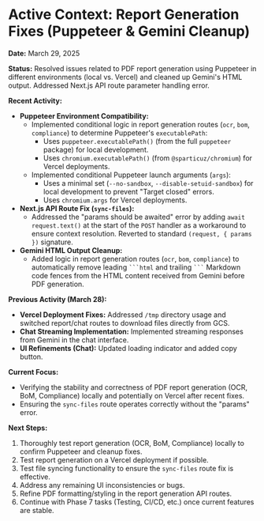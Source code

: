 # Active Context: Report Generation Fixes (Puppeteer & Gemini Cleanup)

**Date:** March 29, 2025

**Status:** Resolved issues related to PDF report generation using Puppeteer in different environments (local vs. Vercel) and cleaned up Gemini's HTML output. Addressed Next.js API route parameter handling error.

**Recent Activity:**
- **Puppeteer Environment Compatibility:**
    - Implemented conditional logic in report generation routes (`ocr`, `bom`, `compliance`) to determine Puppeteer's `executablePath`:
        - Uses `puppeteer.executablePath()` (from the full `puppeteer` package) for local development.
        - Uses `chromium.executablePath()` (from `@sparticuz/chromium`) for Vercel deployments.
    - Implemented conditional Puppeteer launch arguments (`args`):
        - Uses a minimal set (`--no-sandbox`, `--disable-setuid-sandbox`) for local development to prevent "Target closed" errors.
        - Uses `chromium.args` for Vercel deployments.
- **Next.js API Route Fix (`sync-files`):**
    - Addressed the "params should be awaited" error by adding `await request.text()` at the start of the `POST` handler as a workaround to ensure context resolution. Reverted to standard `(request, { params })` signature.
- **Gemini HTML Output Cleanup:**
    - Added logic in report generation routes (`ocr`, `bom`, `compliance`) to automatically remove leading ` ```html ` and trailing ` ``` ` Markdown code fences from the HTML content received from Gemini before PDF generation.

**Previous Activity (March 28):**
- **Vercel Deployment Fixes:** Addressed `/tmp` directory usage and switched report/chat routes to download files directly from GCS.
- **Chat Streaming Implementation:** Implemented streaming responses from Gemini in the chat interface.
- **UI Refinements (Chat):** Updated loading indicator and added copy button.

**Current Focus:**
- Verifying the stability and correctness of PDF report generation (OCR, BoM, Compliance) locally and potentially on Vercel after recent fixes.
- Ensuring the `sync-files` route operates correctly without the "params" error.

**Next Steps:**
1.  Thoroughly test report generation (OCR, BoM, Compliance) locally to confirm Puppeteer and cleanup fixes.
2.  Test report generation on a Vercel deployment if possible.
3.  Test file syncing functionality to ensure the `sync-files` route fix is effective.
4.  Address any remaining UI inconsistencies or bugs.
5.  Refine PDF formatting/styling in the report generation API routes.
6.  Continue with Phase 7 tasks (Testing, CI/CD, etc.) once current features are stable.
